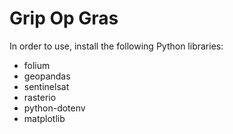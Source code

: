 <h1>Grip Op Gras</h1>

In order to use, install the following Python libraries:
- folium
- geopandas
- sentinelsat
- rasterio
- python-dotenv
- matplotlib
